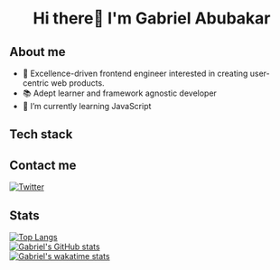 # <p align="center">Hi there👋 I'm Gabriel Abubakar</p>
## About me
- 🔭 Excellence-driven frontend engineer interested in creating user-centric web products.
- 📚 Adept learner and framework agnostic developer
- 🌱 I’m currently learning JavaScript


## Tech stack

  
  ## Contact me
  [![Twitter](https://img.shields.io/badge/Twitter-%231DA1F2.svg?style=for-the-badge&logo=Twitter&logoColor=white)](https://twitter.com/GabeAbubakarr)
  
## Stats
[![Top Langs](https://github-readme-stats.vercel.app/api/top-langs/?username=GabrielAbubakar&layout=compact&theme=vue-dark)](https://github.com/GabrielAbubakar/github-readme-stats) <br/>
[![Gabriel's GitHub stats](https://github-readme-stats.vercel.app/api?username=GabrielAbubakar&show_icons=true&theme=vue-dark)](https://github.com/GabrielAbubakar/github-readme-stats) <br/>
[![Gabriel's wakatime stats](https://github-readme-stats.vercel.app/api/wakatime?username=gabrielabubakar&theme=vue-dark)](https://github.com/GabrielAbubakar/github-readme-stats) <br/>

